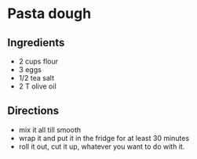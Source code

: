 # Pasta dough

## Ingredients
- 2 cups flour
- 3 eggs
- 1/2 tea salt
- 2 T olive oil


## Directions
- mix it all till smooth
- wrap it and put it in the fridge for at least 30 minutes
- roll it out, cut it up, whatever you want to do with it. 


